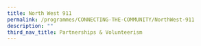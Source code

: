 ```yaml
---
title: North West 911
permalink: /programmes/CONNECTING-THE-COMMUNITY/NorthWest-911
description: ""
third_nav_title: Partnerships & Volunteerism
---
```



